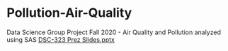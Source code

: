 # Pollution-Air-Quality
Data Science Group Project Fall 2020 - Air Quality and Pollution analyzed using SAS 
[DSC-323 Prez Slides.pptx](https://github.com/areeb-can-code/Pollution-Air-Quality/files/6756508/DSC-323.Prez.Slides.pptx)

